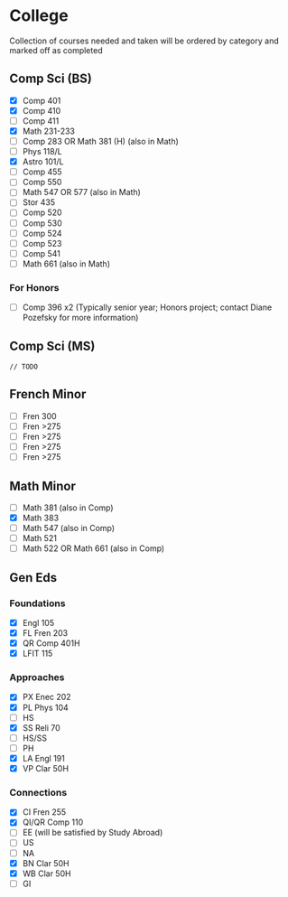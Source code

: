 # College

Collection of courses needed and taken will be ordered by category and marked
off as completed

## Comp Sci (BS)

 - [x] Comp 401
 - [x] Comp 410
 - [ ] Comp 411
 - [x] Math 231-233
 - [ ] Comp 283 OR Math 381 (H) (also in Math)
 - [ ] Phys 118/L
 - [x] Astro 101/L
 - [ ] Comp 455
 - [ ] Comp 550
 - [ ] Math 547 OR 577 (also in Math)
 - [ ] Stor 435
 - [ ] Comp 520
 - [ ] Comp 530
 - [ ] Comp 524
 - [ ] Comp 523
 - [ ] Comp 541
 - [ ] Math 661 (also in Math)

### For Honors

- [ ] Comp 396 x2 (Typically senior year; Honors project; contact Diane Pozefsky
  for more information)

## Comp Sci (MS)

`// TODO`

## French Minor

 - [ ] Fren 300
 - [ ] Fren >275
 - [ ] Fren >275
 - [ ] Fren >275
 - [ ] Fren >275

## Math Minor

 - [ ] Math 381 (also in Comp)
 - [x] Math 383
 - [ ] Math 547 (also in Comp)
 - [ ] Math 521
 - [ ] Math 522 OR Math 661 (also in Comp)

## Gen Eds

### Foundations

 - [x] Engl 105
 - [x] FL Fren 203
 - [x] QR Comp 401H
 - [x] LFIT 115

### Approaches

 - [x] PX Enec 202
 - [x] PL Phys 104
 - [ ] HS
 - [x] SS Reli 70
 - [ ] HS/SS
 - [ ] PH
 - [x] LA Engl 191
 - [x] VP Clar 50H

### Connections

 - [x] CI Fren 255
 - [x] QI/QR Comp 110
 - [ ] EE (will be satisfied by Study Abroad)
 - [ ] US
 - [ ] NA
 - [x] BN Clar 50H
 - [x] WB Clar 50H
 - [ ] GI
